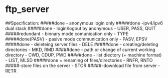 # ftp_server
##Specification:
#####done - anonymous login only
#####done -ipv4/ipv6 dual stack
#####done - login/logout by anonymous - USER, PASS, QUIT
#####redundant - binnary mode comunication only - TYPE
#####done(PASV) - pasive mode communication only - PASV, EPSV
#####done - deleteing server files - DELE
#####done - creating/deleting directories - MKD, RMD
#####done - path or change of current working directory - CWD, CDUP, PWD
#####done - list diectory (+ machine format) - LIST, MLSD
#####done = renaming of files/directories - RNFR, RNTO
#####-store files on the server - STOR
#####-download file from server - RETR
